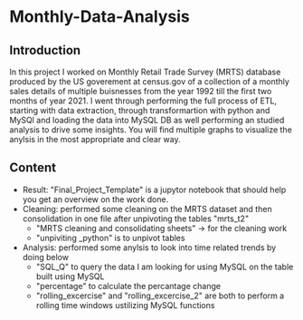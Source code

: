 ﻿# Monthly-Data-Analysis


## Introduction

In this project I worked on Monthly Retail Trade Survey (MRTS) database produced by the US goverement at census.gov of a collection of a monthly sales details of multiple buisnesses from the year 1992 till the first two months of year 2021. I went through performing the full process of ETL, starting with data extraction, through transformartion with python and MySQl and loading the data into MySQL DB as well performing an studied analysis to drive some insights. You will find multiple graphs to visualize the anylsis in the most appropriate and clear way. 

## Content 
* Result: "Final_Project_Template" is a jupytor notebook that should help you get an overview on the work done.
* Cleaning: performed some cleaning on the MRTS dataset and then consolidation in one file after unpivoting the tables "mrts_t2"
   - "MRTS cleaning and consolidating sheets" -> for the cleaning work
   - "unpiviting _python" is to unpivot tables
* Analysis: performed some anylsis to look into time related trends by doing below
   - "SQL_Q" to query the data I am looking for using MySQL on the table built using MySQL
   - "percentage" to calculate the percantage change
   - "rolling_excercise" and "rolling_excercise_2" are both to perform a rolling time windows ustilizing MySQL functions
